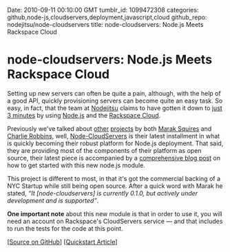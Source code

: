 Date: 2010-09-11 00:10:00 GMT
tumblr_id: 1099472308
categories: github,node-js,cloudservers,deployment,javascript,cloud
github_repo: nodejitsu/node-cloudservers
title: node-cloudservers: Node.js Meets Rackspace Cloud

# node-cloudservers: Node.js Meets Rackspace Cloud

Setting up new servers can often be quite a pain, although, with the help of a good API, quickly provisioning servers can become quite an easy task. So easy, in fact, that the team at [Nodejitsu](http://nodejitsu.com) claims to have gotten it down to [just 3 minutes](http://blog.nodejitsu.com/nodejs-cloud-server-in-three-minutes) by using [Node.js](http://thechangelog.com/tagged/node-js) and the [Rackspace Cloud](http://www.rackspacecloud.com/?id=1469).

Previously we've talked about [other](http://thechangelog.com/post/502419270/hook-io-the-node-js-web-hook-platform) [projects](http://thechangelog.com/post/872114581/node-http-proxy-reverse-proxy-for-node-js) by both [Marak Squires](http://github.com/marak/) and [Charlie Robbins](http://github.com/indexzero/), well, [Node-CloudServers](http://github.com/nodejitsu/node-cloudservers) is their latest installment in what is quickly becoming their robust platform for Node.js deployment. That said, they are providing most of the components of their platform as open source, their latest piece is accompanied by  a [comprehensive blog post](http://blog.nodejitsu.com/nodejs-cloud-server-in-three-minutes) on how to get started with this new node.js module.

This project is different to most, in that it's got the commercial backing of a NYC Startup while still being open source. After a quick word with Marak he stated, _&ldquo;It [node-cloudservers] is currently 0.1.0, but actively under development and is supported&rdquo;_.

**One important note** about this new module is that in order to use it, you will need an account on Rackspace's CloudServers service &mdash; and that includes to run the tests for the code at this point.

[[Source on GitHub](http://github.com/nodejitsu/node-cloudservers)] [[Quickstart Article](http://blog.nodejitsu.com/nodejs-cloud-server-in-three-minutes)]
